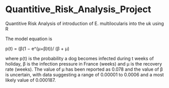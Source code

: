 # Quantitive_Risk_Analysis_Project
Quantitive Risk Analysis of introduction of E. multilocularis into the uk using R

The model equation is

p(t) = (β(1 − e^(μ+β)t))/ (β + μ)

where p(t) is the probability a dog becomes infected during t weeks of holiday, β is the
infection pressure in France (weeks) and μ is the recovery rate (weeks). The value of
μ has been reported as 0.078 and the value of β is uncertain, with data suggesting a
range of 0.00001 to 0.0006 and a most likely value of 0.000187.
